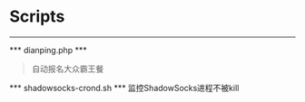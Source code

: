 ﻿# Scripts

---

*** dianping.php ***
> 自动报名大众霸王餐

*** shadowsocks-crond.sh ***
监控ShadowSocks进程不被kill

